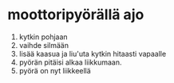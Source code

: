 # moottoripyörällä ajo

1. kytkin pohjaan
2. vaihde silmään
3. lisää kaasua ja liu'uta kytkin hitaasti vapaalle
4. pyörän pitäisi alkaa liikkumaan.
5. pyörä on nyt liikkeellä

